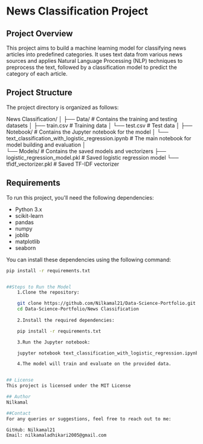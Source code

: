 # News Classification Project

## Project Overview
This project aims to build a machine learning model for classifying news articles into predefined categories. It uses text data from various news sources and applies Natural Language Processing (NLP) techniques to preprocess the text, followed by a classification model to predict the category of each article.

## Project Structure
The project directory is organized as follows:

News Classification/ │ 
├── Data/ # Contains the training and testing datasets │ 
    ├── train.csv # Training data │ 
    └── test.csv # Test data │ 
├── Notebook/ # Contains the Jupyter notebook for the model │ 
    └── text_classification_with_logistic_regression.ipynb # The main notebook for model building and evaluation │  
└── Models/ # Contains the saved models and vectorizers 
    ├── logistic_regression_model.pkl # Saved logistic regression model
    └── tfidf_vectorizer.pkl # Saved TF-IDF vectorizer


## Requirements
To run this project, you'll need the following dependencies:

- Python 3.x
- scikit-learn
- pandas
- numpy
- joblib
- matplotlib
- seaborn

You can install these dependencies using the following command:

```bash
pip install -r requirements.txt


##Steps to Run the Model
    1.Clone the repository:

    git clone https://github.com/Nilkamal21/Data-Science-Portfolio.git
    cd Data-Science-Portfolio/News Classification
    
    2.Install the required dependencies:

    pip install -r requirements.txt

    3.Run the Jupyter notebook:

    jupyter notebook text_classification_with_logistic_regression.ipynb

    4.The model will train and evaluate on the provided data.


## License
This project is licensed under the MIT License

## Author
Nilkamal

##Contact
For any queries or suggestions, feel free to reach out to me:

GitHub: Nilkamal21
Email: nilkamaladhikari2005@gmail.com
